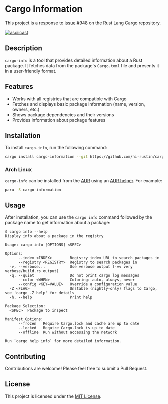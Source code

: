 # Cargo Information

This project is a response to [issue #948](https://github.com/rust-lang/cargo/issues/948) on the Rust Lang Cargo repository.

[![asciicast](https://asciinema.org/a/624572.svg)](https://asciinema.org/a/624572)

## Description

`cargo-info` is a tool that provides detailed information about a Rust package. It fetches data from the package's `Cargo.toml` file and presents it in a user-friendly format.

## Features

- Works with all registries that are compatible with Cargo
- Fetches and displays basic package information (name, version, owners, etc.)
- Shows package dependencies and their versions
- Provides information about package features

## Installation

To install `cargo-info`, run the following command:

```bash
cargo install cargo-information --git https://github.com/hi-rustin/cargo-information.git
```

### Arch Linux

`cargo-info` can be installed from the [AUR](https://aur.archlinux.org/packages?O=0&SeB=nd&K=cargo-information&outdated=&SB=p&SO=d&PP=50&submit=Go) using an [AUR helper](https://wiki.archlinux.org/title/AUR_helpers). For example:

```bash
paru -S cargo-information
```

## Usage

After installation, you can use the `cargo info` command followed by the package name to get information about a package:

```console
$ cargo info --help
Display info about a package in the registry

Usage: cargo info [OPTIONS] <SPEC>

Options:
      --index <INDEX>        Registry index URL to search packages in
      --registry <REGISTRY>  Registry to search packages in
  -v, --verbose...           Use verbose output (-vv very verbose/build.rs output)
  -q, --quiet                Do not print cargo log messages
      --color <WHEN>         Coloring: auto, always, never
      --config <KEY=VALUE>   Override a configuration value
  -Z <FLAG>                  Unstable (nightly-only) flags to Cargo, see 'cargo -Z help' for details
  -h, --help                 Print help

Package Selection:
  <SPEC>  Package to inspect

Manifest Options:
      --frozen   Require Cargo.lock and cache are up to date
      --locked   Require Cargo.lock is up to date
      --offline  Run without accessing the network

Run `cargo help info` for more detailed information.

```

## Contributing

Contributions are welcome! Please feel free to submit a Pull Request.

## License

This project is licensed under the [MIT License](./LICENSE).

